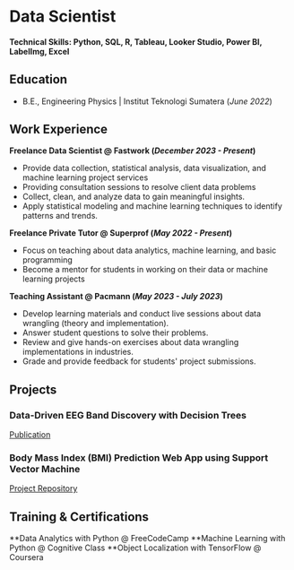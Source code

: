 # Data Scientist

#### Technical Skills: Python, SQL, R, Tableau, Looker Studio, Power BI, LabelImg, Excel

## Education 			        		
- B.E., Engineering Physics | Institut Teknologi Sumatera (_June 2022_)

## Work Experience
**Freelance Data Scientist @ Fastwork (_December 2023 - Present_)**
- Provide data collection, statistical analysis, data visualization, and machine learning project services
- Providing consultation sessions to resolve client data problems
- Collect, clean, and analyze data to gain meaningful insights.
- Apply statistical modeling and machine learning techniques to identify patterns and trends.

**Freelance Private Tutor @ Superprof (_May 2022 - Present_)**
- Focus on teaching about data analytics, machine learning, and basic programming
- Become a mentor for students in working on their data or machine learning projects

**Teaching Assistant @ Pacmann (_May 2023 - July 2023_)**
- Develop learning materials and conduct live sessions about data wrangling (theory and implementation).
- Answer student questions to solve their problems.
- Review and give hands-on exercises about data wrangling implementations in industries.
- Grade and provide feedback for students' project submissions.


## Projects
### Data-Driven EEG Band Discovery with Decision Trees
[Publication](https://www.mdpi.com/1424-8220/22/8/3048)


### Body Mass Index (BMI) Prediction Web App using Support Vector Machine
[Project Repository](https://github.com/ramadhaykp12/BMI-Predictor-Web)



## Training & Certifications
**Data Analytics with Python @ FreeCodeCamp
**Machine Learning with Python @ Cognitive Class
**Object Localization with TensorFlow @ Coursera


